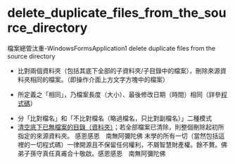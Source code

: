 # delete_duplicate_files_from_the_source_directory
檔案總管汰重-WindowsFormsApplication1 delete duplicate files from the source directory
* 比對兩個資料夾（包括其底下全部的子資料夾/子目錄中的檔案），刪除來源資料夾相同的檔案。（即操作介面上方文字方塊中的檔案）
- 所定義之「相同」，乃檔案長度（大小）、最後修改日期（時間）相同（詳參[程式碼](https://github.com/oscarsun72/delete_duplicate_files_from_the_source_directory/blob/5cc57c4aa45d558fb6746d363079c54b12468829/%E6%AA%94%E6%A1%88%E7%B8%BD%E7%AE%A1%E6%B1%B0%E9%87%8D-WindowsFormsApplication1/Form1.cs#L39)）
* 分「比對檔名」和「不比對檔名（略過檔名，只比對副檔名）」二種模式
* [清空底下已無檔案的目錄（資料夾）](https://github.com/oscarsun72/delete_duplicate_files_from_the_source_directory/blob/5cc57c4aa45d558fb6746d363079c54b12468829/%E6%AA%94%E6%A1%88%E7%B8%BD%E7%AE%A1%E6%B1%B0%E9%87%8D-WindowsFormsApplication1/Form1.cs#L99)；若全部檔案已清除，則整個刪除起初所指定的來源資料夾。
感恩感恩　南無阿彌陀佛
末學的所有一切（當然包括這裡的一切程式碼）一律開源且不保留任何權利，不屑智慧財產權。餘不贅。佛弟子孫守真任真甫合十敬啟。感恩感恩　南無阿彌陀佛
